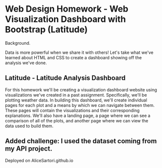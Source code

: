 # Web Design Homework - Web Visualization Dashboard with Bootstrap (Latitude)

Background.

Data is more powerful when we share it with others! Let's take what we've learned about HTML and CSS to create a dashboard showing off the analysis we've done.

## Latitude - Latitude Analysis Dashboard
For this homework we'll be creating a visualization dashboard website using visualizations we've created in a past assignment. Specifically, we'll be plotting weather data.
In building this dashboard, we'll create individual pages for each plot and a means by which we can navigate between them. These pages will contain the visualizations and their corresponding explanations. 
We'll also have a landing page, a page where we can see a comparison of all of the plots, and another page where we can view the data used to build them.

## Added challenge: I used the dataset coming from my API project. 

Deployed on AliceSartori.github.io
